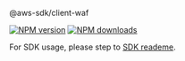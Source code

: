 @aws-sdk/client-waf

[![NPM version](https://img.shields.io/npm/v/@aws-sdk/client-waf/beta.svg)](https://www.npmjs.com/package/@aws-sdk/client-waf)
[![NPM downloads](https://img.shields.io/npm/dm/@aws-sdk/client-waf.svg)](https://www.npmjs.com/package/@aws-sdk/client-waf)

For SDK usage, please step to [SDK reademe](https://github.com/aws/aws-sdk-js-v3).
